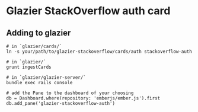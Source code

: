 Glazier StackOverflow auth card
===============================

## Adding to glazier

    # in `glazier/cards/`
    ln -s your/path/to/glazier-stackoverflow/cards/auth stackoverflow-auth

    # in `glazier/`
    grunt ingestCards

    # in `glazier/glazier-server/`
    bundle exec rails console

    # add the Pane to the dashboard of your choosing
    db = Dashboard.where(repository: 'emberjs/ember.js').first
    db.add_pane('glazier-stackoverflow-auth')
